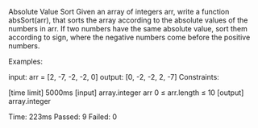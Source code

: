 Absolute Value Sort
Given an array of integers arr, write a function absSort(arr), that sorts the array according to the absolute values of the numbers in arr. If two numbers have the same absolute value, sort them according to sign, where the negative numbers come before the positive numbers.

Examples:

input: arr = [2, -7, -2, -2, 0]
output: [0, -2, -2, 2, -7]
Constraints:

[time limit] 5000ms
[input] array.integer arr
0 ≤ arr.length ≤ 10
[output] array.integer

Time: 223ms
Passed: 9
Failed: 0
